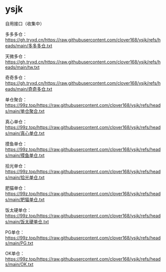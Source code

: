 # ysjk
自用接口（收集中）

多多多仓：
https://gh.tryxd.cn/https://raw.githubusercontent.com/clover168/ysjk/refs/heads/main/多多多仓.txt

天微多仓：
https://gh.tryxd.cn/https://raw.githubusercontent.com/clover168/ysjk/refs/heads/main/tw.txt

奇奇多仓：
https://gh.tryxd.cn/https://raw.githubusercontent.com/clover168/ysjk/refs/heads/main/奇奇多仓.txt

单仓聚合：
https://99z.top/https://raw.githubusercontent.com/clover168/ysjk/refs/heads/main/单仓聚合.txt

真心单仓：
https://99z.top/https://raw.githubusercontent.com/clover168/ysjk/refs/heads/main/真心单仓.txt

摸鱼单仓：
https://99z.top/https://raw.githubusercontent.com/clover168/ysjk/refs/heads/main/摸鱼单仓.txt

拾光单仓：
https://99z.top/https://raw.githubusercontent.com/clover168/ysjk/refs/heads/main/拾光单仓.txt

肥猫单仓：
https://99z.top/https://raw.githubusercontent.com/clover168/ysjk/refs/heads/main/肥猫单仓.txt

饭太硬单仓：
https://99z.top/https://raw.githubusercontent.com/clover168/ysjk/refs/heads/main/饭太硬单仓.txt

PG单仓：
https://99z.top/https://raw.githubusercontent.com/clover168/ysjk/refs/heads/main/PG.txt

OK单仓：
https://99z.top/https://raw.githubusercontent.com/clover168/ysjk/refs/heads/main/OK.txt



